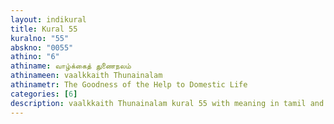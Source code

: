 ```yaml
---
layout: indikural
title: Kural 55
kuralno: "55"
abskno: "0055"
athino: "6"
athiname: வாழ்க்கைத் துணைநலம்
athinameen: vaalkkaith Thunainalam
athinametr: The Goodness of the Help to Domestic Life
categories: [6]
description: vaalkkaith Thunainalam kural 55 with meaning in tamil and english 
---
```


